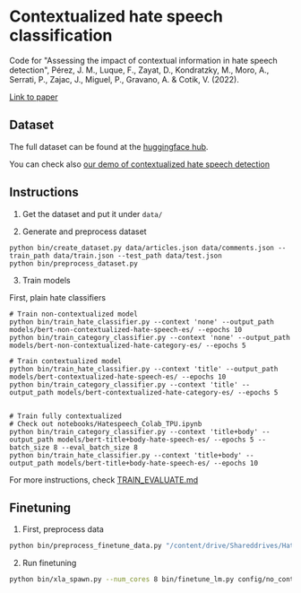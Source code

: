 # Contextualized hate speech classification

Code for "Assessing the impact of contextual information in hate speech detection", Pérez, J. M., Luque, F., Zayat, D., Kondratzky, M., Moro, A., Serrati, P., Zajac, J., Miguel, P., Gravano, A. & Cotik, V. (2022). 

[Link to paper](https://arxiv.org/abs/2210.00465)

## Dataset

The full dataset can be found at the [huggingface hub](https://huggingface.co/datasets/piubamas/contextualized_hate_speech/).

You can check also [our demo of contextualized hate speech detection](https://huggingface.co/spaces/piubamas/discurso-de-odio)

## Instructions

1. Get the dataset and put it under `data/`

2. Generate and preprocess dataset

```
python bin/create_dataset.py data/articles.json data/comments.json --train_path data/train.json --test_path data/test.json
python bin/preprocess_dataset.py
```


3. Train models

First, plain hate classifiers

```
# Train non-contextualized model
python bin/train_hate_classifier.py --context 'none' --output_path models/bert-non-contextualized-hate-speech-es/ --epochs 10
python bin/train_category_classifier.py --context 'none' --output_path models/bert-non-contextualized-hate-category-es/ --epochs 5

# Train contextualized model
python bin/train_hate_classifier.py --context 'title' --output_path models/bert-contextualized-hate-speech-es/ --epochs 10
python bin/train_category_classifier.py --context 'title' --output_path models/bert-contextualized-hate-category-es/ --epochs 5


# Train fully contextualized
# Check out notebooks/Hatespeech_Colab_TPU.ipynb
python bin/train_category_classifier.py --context 'title+body' --output_path models/bert-title+body-hate-speech-es/ --epochs 5 --batch_size 8 --eval_batch_size 8
python bin/train_hate_classifier.py --context 'title+body' --output_path models/bert-title+body-hate-speech-es/ --epochs 10
```

For more instructions, check [TRAIN_EVALUATE.md](TRAIN_EVALUATE.md)



## Finetuning

1. First, preprocess data

```bash
python bin/preprocess_finetune_data.py "/content/drive/Shareddrives/HateSpeech/data/hatespeech-data/" "/content/drive/MyDrive/data/finetune-news/finetune_data/" --num_workers 10
```

2. Run finetuning

```bash
python bin/xla_spawn.py --num_cores 8 bin/finetune_lm.py config/no_context_ft.json
```
